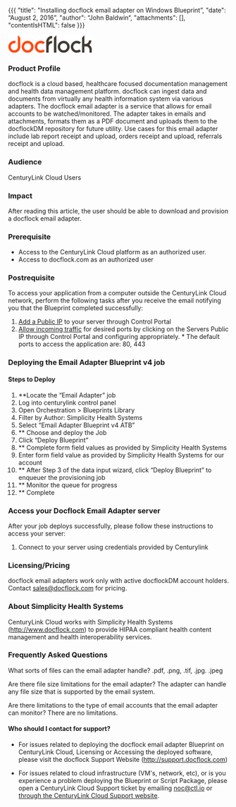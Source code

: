 {{{
  "title": "Installing docflock email adapter on Windows Blueprint”,
  "date": “August 2, 2016”,
  "author": “John Baldwin“,
  "attachments": [],
  "contentIsHTML": false
}}}

![docflock logo](../../images/docflock-logo.png)

### Product Profile

docflock is a cloud based, healthcare focused documentation management and health data management platform.  docflock can ingest data and documents from virtually any health information system via various adapters.  The docflock email adapter is a service that allows for email accounts to be watched/monitored.  The adapter takes in emails and attachments, formats them as a PDF document and uploads them to the docflockDM repository for future utility.  Use cases for this email adapter include lab report receipt and upload, orders receipt and upload, referrals receipt and upload.



### Audience
CenturyLink Cloud Users

### Impact
After reading this article, the user should be able to download and provision a docflock email adapter.


### Prerequisite
- Access to the CenturyLink Cloud platform as an authorized user.
- Access to docflock.com as an authorized user

### Postrequisite

To access your application from a computer outside the CenturyLink Cloud network, perform the following tasks after you receive the email notifying you that the Blueprint completed successfully:
  1. [Add a Public IP](../../Network/how-to-add-public-ip-to-virtual-machine.md) to your server through Control Portal
  2. [Allow incoming traffic](../../Network/how-to-add-public-ip-to-virtual-machine.md) for desired ports by clicking on the Servers Public IP through Control Portal and configuring appropriately.
    * The default ports to access the application are: 80, 443

### Deploying the Email Adapter Blueprint v4 job

#### Steps to Deploy
1. **Locate the “Email Adapter” job
  1. Log into centurylink control panel
  2. Open Orchestration > Blueprints Library
  3. Filter by Author: Simplicity Health Systems
  4. Select “Email Adapter Blueprint v4 ATB”
2. ** Choose and deploy the Job
  1. Click “Deploy Blueprint”
3. ** Complete form field values as provided by Simplicity Health Systems
  1. Enter form field value as provided by Simplicity Health Systems for our account
  2. ** After Step 3 of the data input wizard, click “Deploy Blueprint” to enqueuer the provisioning job
4. ** Monitor the queue for progress
5. ** Complete

### Access your Docflock Email Adapter server
After your job deploys successfully, please follow these instructions to access your server:
  1. Connect to your server using credentials provided by Centurylink

### Licensing/Pricing
docflock email adapters work only with active docflockDM account holders.  Contact sales@docflock.com for pricing.

### About Simplicity Health Systems
CenturyLink Cloud works with Simplicity Health Systems (http://www.docflock.com) to provide HIPAA compliant health content management and health interoperability services.


### Frequently Asked Questions
What sorts of files can the email adapter handle?
.pdf, .png, .tif, .jpg. .jpeg

Are there file size limitations for the email adapter?
The adapter can handle any file size that is supported by the email system.  

Are there limitations to the type of email accounts that the email adapter can monitor?
There are no limitations.


#### Who should I contact for support?
* For issues related to deploying the docflock email adapter Blueprint on CenturyLink Cloud, Licensing or Accessing the deployed software, please visit the docflock Support Website (http://support.docflock.com)

* For issues related to cloud infrastructure (VM's, network, etc), or is you experience a problem deploying the Blueprint or Script Package, please open a CenturyLink Cloud Support ticket by emailing [noc@ctl.io](mailto:noc@ctl.io) or [through the CenturyLink Cloud Support website](https://t3n.zendesk.com/tickets/new).
